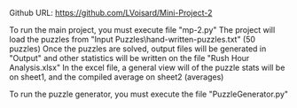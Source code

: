 Github URL: https://github.com/LVoisard/Mini-Project-2

To run the main project, you must execute file "mp-2.py"
The project will load the puzzles from "Input Puzzles\\hand-written-puzzles.txt" (50 puzzles)
Once the puzzles are solved, output files will be generated in "Output" and other statistics will be written on the file "Rush Hour Analysis.xlsx"
In the excel file, a general view will of the puzzle stats will be on sheet1, and the compiled average on sheet2 (averages)

To run the puzzle generator, you must execute the file "PuzzleGenerator.py"
